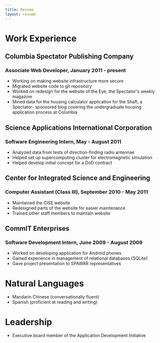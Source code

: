 ```yaml
---
title: Resume
layout: resume 
---
```


# Work Experience

## Columbia Spectator Publishing Company

### Associate Web Developer, January 2011 - present

 * Working on making website infrastructure more secure
 * Migrated website code to git repository
 * Worked on redesign for the website of the Eye, the Spectator's weekly 
   magazine
 * Mined data for the housing calculator application for the Shaft, a Spectator-
   sponsored blog covering the undergraduate housing application process at 
   Columbia

## Science Applications International Corporation

### Software Engineering Intern, May - August 2011

 * Analyzed data from tests of direction-finding radio antennae
 * Helped set up supercomputing cluster for electromagnetic simulation
 * Helped develop initial concept for a DoD contract

## Center for Integrated Science and Engineering

### Computer Assistant (Class III), September 2010 - May 2011

 * Maintained the CISE website
 * Redesigned parts of the website for easier maintenance
 * Trained other staff members to maintain website

## CommIT Enterprises

### Software Development Intern, June 2009 - August 2009

 * Worked on developing application for Android phones
 * Gained experience in management of relational databases (SQLite)
 * Gave project presentation to SPAWAR representatives

# Natural Languages 

 * Mandarin Chinese (conversationally fluent)
 * Spanish (proficient at reading and writing)

# Leadership

 * Executive board member of the Application Development Initiative

